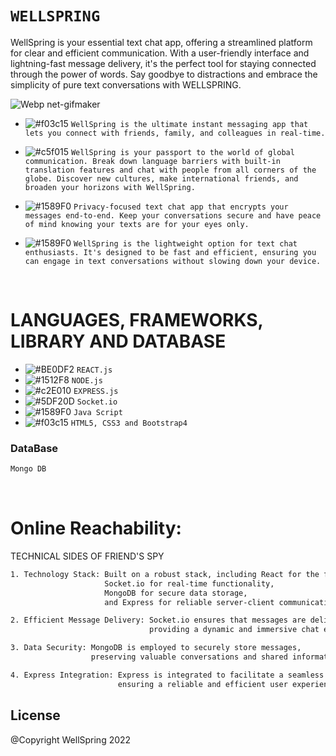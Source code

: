 # ``` WELLSPRING ```
WellSpring is your essential text chat app, offering a streamlined platform for clear and efficient communication. With a user-friendly interface and lightning-fast message delivery, it's the perfect tool for staying connected through the power of words. Say goodbye to distractions and embrace the simplicity of pure text conversations with WELLSPRING.
 
![Webp net-gifmaker](https://user-images.githubusercontent.com/53748350/268569291-e951f4bf-e98a-4737-a77e-b6c14dd65541.gif)

   - ![#f03c15](https://via.placeholder.com/15/f03c15/000000?text=+) `WellSpring is the ultimate instant messaging app that lets you connect with friends, family, and colleagues in real-time.`

  -  ![#c5f015](https://via.placeholder.com/15/c5f015/000000?text=+) `WellSpring is your passport to the world of global communication. Break down language barriers with built-in translation features and chat with people from all corners of the globe. Discover new cultures, make international friends, and broaden your horizons with WellSpring.`

  - ![#1589F0](https://via.placeholder.com/15/1589F0/000000?text=+) `Privacy-focused text chat app that encrypts your messages end-to-end. Keep your conversations secure and have peace of mind knowing your texts are for your eyes only.`

  - ![#1589F0](https://via.placeholder.com/15/1589F0/000000?text=+) `WellSpring is the lightweight option for text chat enthusiasts. It's designed to be fast and efficient, ensuring you can engage in text conversations without slowing down your device.`

    

 <br>

# LANGUAGES, FRAMEWORKS, LIBRARY AND DATABASE

- ![#BE0DF2](https://via.placeholder.com/15/1589F0/000000?text=+) `REACT.js`
- ![#1512F8](https://via.placeholder.com/15/1589F0/000000?text=+) `NODE.js`
- ![#c2E010](https://via.placeholder.com/15/c5f015/000000?text=+) `EXPRESS.js`
- ![#5DF20D](https://via.placeholder.com/15/f03c15/000000?text=+) `Socket.io`
- ![#1589F0](https://via.placeholder.com/15/1589F0/000000?text=+) `Java Script`
- ![#f03c15](https://via.placeholder.com/15/f03c15/000000?text=+) `HTML5, CSS3 and Bootstrap4`



### DataBase 
```diff
Mongo DB
```

<br>

# Online Reachability:


TECHNICAL SIDES OF FRIEND'S SPY
```sh
1. Technology Stack: Built on a robust stack, including React for the front-end, Node.js for the server,
                     Socket.io for real-time functionality,
                     MongoDB for secure data storage,
                     and Express for reliable server-client communication.

2. Efficient Message Delivery: Socket.io ensures that messages are delivered instantaneously,
                               providing a dynamic and immersive chat experience.

3. Data Security: MongoDB is employed to securely store messages,
                  preserving valuable conversations and shared information.

4. Express Integration: Express is integrated to facilitate a seamless connection between the front-end and back-end,
                        ensuring a reliable and efficient user experience.


```



License
----
@Copyright WellSpring 2022


